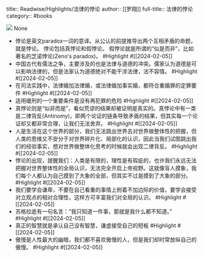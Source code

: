 title:: Readwise/Highlights/法律的悖论
author:: [[罗翔]]
full-title:: 法律的悖论
category:: #books


![](https://cdn.weread.qq.com/weread/cover/54/cpplatform_1ydw8anxf82fwzbqszy5zl/s_cpplatform_1ydw8anxf82fwzbqszy5zl1702007095.jpg)
None
- 悖论是英文paradox一词的意译。从公认的前提推导出两个互相矛盾的命题，就是悖论。
  悖论包括真悖论和假悖论。
  假悖论就是所谓的“似是而非”，比如著名的芝诺悖论(Zeno's paradox)。 #Highlight #[[2024-02-05]]
- 中国古代有儒法之争，主要涉及的也是法律与道德的冲突。儒家认为道德是可以影响法律的，但是法家认为道德绝对不能干涉法律，法不容情。 #Highlight #[[2024-02-05]]
- 在司法实践中，法律婚加法律婚，或法律婚加事实婚，都符合重婚罪的定罪要件 #Highlight #[[2024-02-05]]
- 适用缓刑的一个重要条件是没有再犯罪的危险 #Highlight #[[2024-02-05]]
- 真悖论则是“似非而是”，看似荒谬的结果却被证明是真实的。真悖论中有一类是二律背反(Antinomy)，即两个论证的链条导致矛盾的结果，但其实每一个论证却又都非常合理，让我们无法舍弃。 #Highlight #[[2024-02-05]]
- 人是生活在这个世界的部分，我们无法跳出世界去对世界做整体性的把握，但人类的思维又不安分于对世界碎片化、局部化的认识，因此当我们试图跳出我们的经验事实，想对世界做整体化思考的时候就会出现二律背反。 #Highlight #[[2024-02-05]]
- 悖论的出现，提醒我们：人类是有限的，理性是有瑕疵的，也许我们永远无法把握对世界整体性的全局认识，无法完全开启上帝视野。这就像盲人摸象，我们每个人都认为自己摸到了大象的全部，但其实不过是摸到了大象的部分。 #Highlight #[[2024-02-05]]
- 我们要学会谦卑，不要在自己看重的事情上附着不加边际的价值，要学会接受对立观点的相对合理性，这样方可丰富我们对全局的认识。 #Highlight #[[2024-02-05]]
- 苏格拉底有一句名言：“我只知道一件事，那就是我什么都不知道。” #Highlight #[[2024-02-05]]
- 真正的智慧就是承认自己没有智慧，谦虚接受自己的短板 #Highlight #[[2024-02-05]]
- 傲慢是人性最大的幽暗，我们都不喜欢傲慢的人，但是我们却时常放纵自己的傲慢。 #Highlight #[[2024-02-05]]